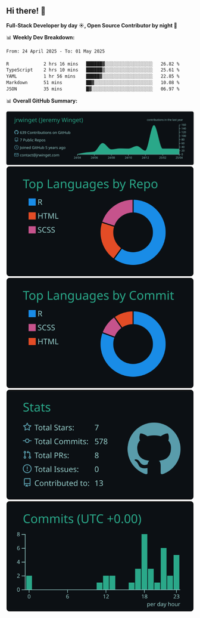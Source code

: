 ## Hi there! 👋

**Full-Stack Developer by day ☀️, Open Source Contributor by night 🌙**

📊 **Weekly Dev Breakdown:**
<!--START_SECTION:waka-->

```txt
From: 24 April 2025 - To: 01 May 2025

R             2 hrs 16 mins   ██████▓░░░░░░░░░░░░░░░░░░   26.82 %
TypeScript    2 hrs 10 mins   ██████▒░░░░░░░░░░░░░░░░░░   25.61 %
YAML          1 hr 56 mins    █████▓░░░░░░░░░░░░░░░░░░░   22.85 %
Markdown      51 mins         ██▓░░░░░░░░░░░░░░░░░░░░░░   10.08 %
JSON          35 mins         █▓░░░░░░░░░░░░░░░░░░░░░░░   06.97 %
```

<!--END_SECTION:waka-->

📊 **Overall GitHub Summary:**

[![](https://raw.githubusercontent.com/jrwinget/jrwinget/main/profile-summary-card-output/gotham/0-profile-details.svg)](https://github.com/vn7n24fzkq/github-profile-summary-cards)
[![](https://raw.githubusercontent.com/jrwinget/jrwinget/main/profile-summary-card-output/gotham/1-repos-per-language.svg)](https://github.com/vn7n24fzkq/github-profile-summary-cards) [![](https://raw.githubusercontent.com/jrwinget/jrwinget/main/profile-summary-card-output/gotham/2-most-commit-language.svg)](https://github.com/vn7n24fzkq/github-profile-summary-cards)
[![](https://raw.githubusercontent.com/jrwinget/jrwinget/main/profile-summary-card-output/gotham/3-stats.svg)](https://github.com/vn7n24fzkq/github-profile-summary-cards) [![](https://raw.githubusercontent.com/jrwinget/jrwinget/main/profile-summary-card-output/gotham/4-productive-time.svg)](https://github.com/vn7n24fzkq/github-profile-summary-cards)
